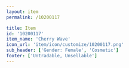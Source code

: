 ```yaml
---
layout: item
permalink: /10200117

title: Item
id: '10200117'
item_name: 'Cherry Wave'
icon_url: 'item/icon/customize/10200117.png'
sub_header: ['Gender: Female', 'Cosmetic']
footer: ['Untradable, Unsellable']
---
```

